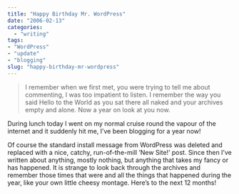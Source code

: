```yaml
---
title: "Happy Birthday Mr. WordPress"
date: "2006-02-13"
categories:
  - "writing"
tags:
- "WordPress"
- "update"
- "blogging"
slug: "happy-birthday-mr-wordpress"
---
```


> I remember when we first met, you were trying to tell me about commenting, I was too impatient to listen. I remember the way you said Hello to the World as you sat there all naked and your archives empty and alone. Now a year on look at you now.

During lunch today I went on my normal cruise round the vapour of the internet and it suddenly hit me, I’ve been blogging for a year now!

Of course the standard install message from WordPress was deleted and replaced with a nice, catchy, run-of-the-mill ’New Site!’ post. Since then I’ve written about anything, mostly nothing, but anything that takes my fancy or has happened.
It is strange to look back through the archives and remember those times that were and all the things that happened during the year, like your own little cheesy montage.
Here’s to the next 12 months!

